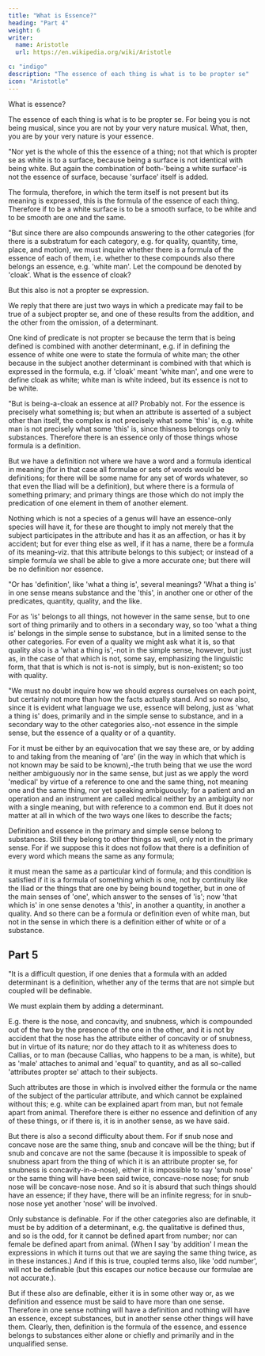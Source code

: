 ```yaml
---
title: "What is Essence?"
heading: "Part 4"
weight: 6
writer:
  name: Aristotle 
  url: https://en.wikipedia.org/wiki/Aristotle

c: "indigo"
description: "The essence of each thing is what is to be propter se"
icon: "Aristotle"
---
```



What is essence?

The essence of each thing is what is to be propter se. For being you is not being musical, since you are not by your very nature musical. What, then, you are by your very nature is your essence.

"Nor yet is the whole of this the essence of a thing; not that which is propter se as white is to a surface, because being a surface is not identical with being white. But again the combination of both-'being a white surface'-is not the essence of surface, because 'surface' itself is added. 

The formula, therefore, in which the term itself is not present but its meaning is expressed, this is the formula of the essence of each thing. Therefore if to be a white surface is to be a smooth surface, to be white and to be smooth are one and the same.

"But since there are also compounds answering to the other categories (for there is a substratum for each category, e.g. for quality, quantity, time, place, and motion), we must inquire whether there is a formula of the essence of each of them, i.e. whether to these compounds also there belongs an essence, e.g. 'white man'. Let the compound be denoted by 'cloak'. What is the essence of cloak? 

But this also is not a propter se expression. 

We reply that there are just two ways in which a predicate may fail to be true of a subject propter se, and one of these results from the addition, and the other from the omission, of a determinant. 

One kind of predicate is not propter se because the term that is being defined is combined with another determinant, e.g. if in defining the essence of white one were to state the formula of white man; the other because in the subject another determinant is combined with that which is expressed in the formula, e.g. if 'cloak' meant 'white man', and one were to define cloak as white; white man is white indeed, but its essence is not to be white.

"But is being-a-cloak an essence at all? Probably not. For the essence is precisely what something is; but when an attribute is asserted of a subject other than itself, the complex is not precisely what some 'this' is, e.g. white man is not precisely what some 'this' is, since thisness belongs only to substances. Therefore there is an essence only of those things whose formula is a definition. 

But we have a definition not where we have a word and a formula identical in meaning (for in that case all formulae or sets of words would be definitions; for there will be some name for any set of words whatever, so that even the Iliad will be a definition), but where there is a formula of something primary; and primary things are those which do not imply the predication of one element in them of another element. 

Nothing which is not a species of a genus will have an essence-only species will have it, for these are thought to imply not merely that the subject participates in the attribute and has it as an affection, or has it by accident; but for ever thing else as well, if it has a name, there be a formula of its meaning-viz. that this attribute belongs to this subject; or instead of a simple formula we shall be able to give a more accurate one; but there will be no definition nor essence.

"Or has 'definition', like 'what a thing is', several meanings? 'What a thing is' in one sense means substance and the 'this', in another one or other of the predicates, quantity, quality, and the like. 

For as 'is' belongs to all things, not however in the same sense, but to one sort of thing primarily and to others in a secondary way, so too 'what a thing is' belongs in the simple sense to substance, but in a limited sense to the other categories. For even of a quality we might ask what it is, so that quality also is a 'what a thing is',-not in the simple sense, however, but just as, in the case of that which is not, some say, emphasizing the linguistic form, that that is which is not is-not is simply, but is non-existent; so too with quality.

"We must no doubt inquire how we should express ourselves on each point, but certainly not more than how the facts actually stand. And so now also, since it is evident what language we use, essence will belong, just as 'what a thing is' does, primarily and in the simple sense to substance, and in a secondary way to the other categories also,-not essence in the simple sense, but the essence of a quality or of a quantity. 

For it must be either by an equivocation that we say these are, or by adding to and taking from the meaning of 'are' (in the way in which that which is not known may be said to be known),-the truth being that we use the word neither ambiguously nor in the same sense, but just as we apply the word 'medical' by virtue of a reference to one and the same thing, not meaning one and the same thing, nor yet speaking ambiguously; for a patient and an operation and an instrument are called medical neither by an ambiguity nor with a single meaning, but with reference to a common end. But it does not matter at all in which of the two ways one likes to describe the facts; 

Definition and essence in the primary and simple sense belong to substances. Still they belong to other things as well, only not in the primary sense. For if we suppose this it does not follow that there is a definition of every word which means the same as any formula; 

it must mean the same as a particular kind of formula; and this condition is satisfied if it is a formula of something which is one, not by continuity like the Iliad or the things that are one by being bound together, but in one of the main senses of 'one', which answer to the senses of 'is'; now 'that which is' in one sense denotes a 'this', in another a quantity, in another a quality. And so there can be a formula or definition even of white man, but not in the sense in which there is a definition either of white or of a substance.


## Part 5

"It is a difficult question, if one denies that a formula with an added determinant is a definition, whether any of the terms that are not simple but coupled will be definable. 

We must explain them by adding a determinant. 

E.g. there is the nose, and concavity, and snubness, which is compounded out of the two by the presence of the one in the other, and it is not by accident that the nose has the attribute either of concavity or of snubness, but in virtue of its nature; nor do they attach to it as whiteness does to Callias, or to man (because Callias, who happens to be a man, is white), but as 'male' attaches to animal and 'equal' to quantity, and as all so-called 'attributes propter se' attach to their subjects. 

Such attributes are those in which is involved either the formula or the name of the subject of the particular attribute, and which cannot be explained without this; e.g. white can be explained apart from man, but not female apart from animal. Therefore there is either no essence and definition of any of these things, or if there is, it is in another sense, as we have said.

But there is also a second difficulty about them. For if snub nose and concave nose are the same thing, snub and concave will be the thing; but if snub and concave are not the same (because it is impossible to speak of snubness apart from the thing of which it is an attribute propter se, for snubness is concavity-in-a-nose), either it is impossible to say 'snub nose' or the same thing will have been said twice, concave-nose nose; for snub nose will be concave-nose nose. And so it is absurd that such things should have an essence; if they have, there will be an infinite regress; for in snub-nose nose yet another 'nose' will be involved.

Only substance is definable. For if the other categories also are definable, it must be by addition of a determinant, e.g. the qualitative is defined thus, and so is the odd, for it cannot be defined apart from number; nor can female be defined apart from animal. (When I say 'by addition' I mean the expressions in which it turns out that we are saying the same thing twice, as in these instances.) And if this is true, coupled terms also, like 'odd number', will not be definable (but this escapes our notice because our formulae are not accurate.). 

But if these also are definable, either it is in some other way or, as we definition and essence must be said to have more than one sense. Therefore in one sense nothing will have a definition and nothing will have an essence, except substances, but in another sense other things will have them. Clearly, then, definition is the formula of the essence, and essence belongs to substances either alone or chiefly and primarily and in the unqualified sense.
